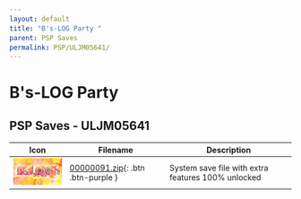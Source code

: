 ```yaml
---
layout: default
title: "B's-LOG Party "
parent: PSP Saves
permalink: PSP/ULJM05641/
---
```

# B's-LOG Party 

## PSP Saves - ULJM05641

| Icon | Filename | Description |
|------|----------|-------------|
| ![B's-LOG Party ](ICON0.PNG) | [00000091.zip](00000091.zip){: .btn .btn-purple } | System save file with extra features 100% unlocked |

